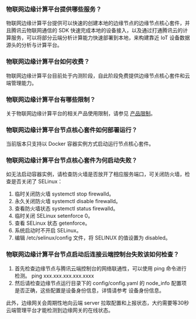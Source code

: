 ### 物联网边缘计算平台提供哪些服务？
物联网边缘计算平台提供可以快速的创建本地的边缘节点的边缘节点核心套件，并且腾讯云物联网通信的 SDK 快速完成本地的设备接入，以及通过打通腾讯云的计算服务，可以将部分云端分析计算能力快速部署到本地，来构建靠近 IoT 设备数据源头的分析与计算平台。 

### 物联网边缘计算平台如何收费？
物联网边缘计算平台目前处于内测阶段，自此阶段免费提供边缘节点核心套件和云端管理能力。


### 物联网边缘计算平台有哪些限制？
关于物联网边缘计算平台的相关产品使用限制，请参见 [产品限制](https://cloud.tencent.com/document/product/1118/36558)。


### 物联网边缘计算平台节点核心套件如何部署运行？
当前版本只支持以 Docker 容器实例方式启动运行节点核心套件。 


### 物联网边缘计算平台节点核心套件为何启动失败？
如无法启动容器实例，请检查防火墙是否放开了相应服务端口，可关闭防火墙，检查是否关闭了 SELinux：
1. 临时关闭防火墙 systemctl stop firewalld。     
2. 永久关闭防火墙 systemctl disable firewalld。    
3. 查看防火墙状态 systemctl status firewalld。       
4. 临时关闭 SELinux setenforce 0。     
5. 查看 SELinux 状态 getenforce。     
6. 系统启动时不开启 SELinux。      
7. 编辑 /etc/selinux/config 文件，将 SELINUX 的值设置为 disabled。


### 物联网边缘计算平台节点启动后连接云端控制台失败该如何检查？
1. 首先检查边缘节点与腾讯云端控制台的网络联通性，可以使用 ping 命令进行检测。
ping xxx.xxx.xxx.xxx.xxxx  
2. 然后请检查边缘节点运行目录下的 config/config.yaml 的 node_info 配置项是否正确，这些配置是设备身份信息，详情请参考 设备身份信息。

此外，边缘网关会周期性地向云端 server 拉取配置和上报状态，大约需要等30秒云端管理平台才能检测到边缘网关的在线状态。
